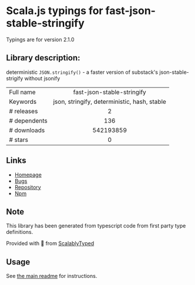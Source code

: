 
# Scala.js typings for fast-json-stable-stringify

Typings are for version 2.1.0

## Library description:
deterministic `JSON.stringify()` - a faster version of substack's json-stable-strigify without jsonify

|                    |                 |
| ------------------ | :-------------: |
| Full name          | fast-json-stable-stringify |
| Keywords           | json, stringify, deterministic, hash, stable |
| # releases         | 2 |
| # dependents       | 136 |
| # downloads        | 542193859 |
| # stars            | 0 |

## Links
- [Homepage](https://github.com/epoberezkin/fast-json-stable-stringify)
- [Bugs](https://github.com/epoberezkin/fast-json-stable-stringify/issues)
- [Repository](https://github.com/epoberezkin/fast-json-stable-stringify)
- [Npm](https://www.npmjs.com/package/fast-json-stable-stringify)
    


## Note
This library has been generated from typescript code from first party type definitions.

Provided with :purple_heart: from [ScalablyTyped](https://github.com/oyvindberg/ScalablyTyped)

## Usage
See [the main readme](../../readme.md) for instructions.


